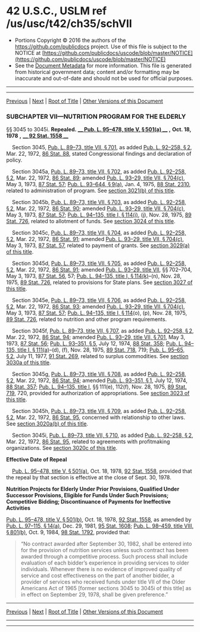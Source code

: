 ---
---

# 42 U.S.C., USLM ref /us/usc/t42/ch35/schVII

* Portions Copyright © 2016 the authors of the https://github.com/publicdocs project.
  Use of this file is subject to the NOTICE at [https://github.com/publicdocs/uscode/blob/master/NOTICE](https://github.com/publicdocs/uscode/blob/master/NOTICE)
* See the [Document Metadata](././../../../../..//README.md) for more information.
  This file is generated from historical government data; content and/or formatting may be inaccurate and out-of-date and should not be used for official purposes.

----------
----------

[Previous](./../../../../..//us/usc/t42/ch35/schVI/m__us_usc_t42_ch35_schVI.md) | [Next](./../../../../..//us/usc/t42/ch35/schVIII/m__us_usc_t42_ch35_schVIII.md) | [Root of Title](./../../../../../) | [Other Versions of this Document](https://publicdocs.github.io/go/links?ns=uslm&ref=%2Fus%2Fusc%2Ft42%2Fch35%2FschVII)

### SUBCHAPTER VII—NUTRITION PROGRAM FOR THE ELDERLY

§§ 3045 to 3045i. __Repealed.__  __[__  __Pub. L. 95–478, title V, § 501(a)__  __][/us/pl/95/478/s501/a]__  __,__  __Oct. 18, 1978__  __,__  __[__  __92 Stat. 1558__  __][/us/stat/92/1558]__ 

    Section 3045, [Pub. L. 89–73, title VII, § 701][/us/pl/89/73/s701], as added [Pub. L. 92–258, § 2][/us/pl/92/258/s2], Mar. 22, 1972, [86 Stat. 88][/us/stat/86/88], stated Congressional findings and declaration of policy.

    Section 3045a, [Pub. L. 89–73, title VII, § 702][/us/pl/89/73/s702], as added [Pub. L. 92–258, § 2][/us/pl/92/258/s2], Mar. 22, 1972, [86 Stat. 89][/us/stat/86/89]; amended [Pub. L. 93–29, title VII, § 704(c)][/us/pl/93/29/s704/c], May 3, 1973, [87 Stat. 57][/us/stat/87/57]; [Pub. L. 93–644, § 9(a)][/us/pl/93/644/s9/a], Jan. 4, 1975, [88 Stat. 2310][/us/stat/88/2310], related to administration of program. See [section 3021(b) of this title][/us/usc/t42/s3021/b].

    Section 3045b, [Pub. L. 89–73, title VII, § 703][/us/pl/89/73/s703], as added [Pub. L. 92–258, § 2][/us/pl/92/258/s2], Mar. 22, 1972, [86 Stat. 90][/us/stat/86/90]; amended [Pub. L. 93–29, title VII, § 704(c)][/us/pl/93/29/s704/c], May 3, 1973, [87 Stat. 57][/us/stat/87/57]; [Pub. L. 94–135, title I, § 114(i)][/us/pl/94/135/s114/i], (j), Nov. 28, 1975, [89 Stat. 726][/us/stat/89/726], related to allotment of funds. See [section 3024 of this title][/us/usc/t42/s3024].

    Section 3045c, [Pub. L. 89–73, title VII, § 704][/us/pl/89/73/s704], as added [Pub. L. 92–258, § 2][/us/pl/92/258/s2], Mar. 22, 1972, [86 Stat. 91][/us/stat/86/91]; amended [Pub. L. 93–29, title VII, § 704(c)][/us/pl/93/29/s704/c], May 3, 1973, [87 Stat. 57][/us/stat/87/57], related to payment of grants. See [section 3029(a) of this title][/us/usc/t42/s3029/a].

    Section 3045d, [Pub. L. 89–73, title VII, § 705][/us/pl/89/73/s705], as added [Pub. L. 92–258, § 2][/us/pl/92/258/s2], Mar. 22, 1972, [86 Stat. 91][/us/stat/86/91]; amended [Pub. L. 93–29, title VII][/us/pl/93/29], §§ 702–704, May 3, 1973, [87 Stat. 56][/us/stat/87/56], 57; [Pub. L. 94–135, title I, § 114(k)][/us/pl/94/135/s114/k]–(n), Nov. 28, 1975, [89 Stat. 726][/us/stat/89/726], related to provisions for State plans. See [section 3027 of this title][/us/usc/t42/s3027].

    Section 3045e, [Pub. L. 89–73, title VII, § 706][/us/pl/89/73/s706], as added [Pub. L. 92–258, § 2][/us/pl/92/258/s2], Mar. 22, 1972, [86 Stat. 93][/us/stat/86/93]; amended [Pub. L. 93–29, title VII, § 704(c)][/us/pl/93/29/s704/c], May 3, 1973, [87 Stat. 57][/us/stat/87/57]; [Pub. L. 94–135, title I, § 114][/us/pl/94/135/s114](o), (p), Nov. 28, 1975, [89 Stat. 726][/us/stat/89/726], related to nutrition and other program requirements.

    Section 3045f, [Pub. L. 89–73, title VII, § 707][/us/pl/89/73/s707], as added [Pub. L. 92–258, § 2][/us/pl/92/258/s2], Mar. 22, 1972, [86 Stat. 94][/us/stat/86/94]; amended [Pub. L. 93–29, title VII, § 701][/us/pl/93/29/s701], May 3, 1973, [87 Stat. 56][/us/stat/87/56]; [Pub. L. 93–351, § 5][/us/pl/93/351/s5], July 12, 1974, [88 Stat. 358][/us/stat/88/358]; [Pub. L. 94–135, title I, § 111(a)][/us/pl/94/135/s111/a]–(d), (f), Nov. 28, 1975, [89 Stat. 718][/us/stat/89/718], 719; [Pub. L. 95–65, § 2][/us/pl/95/65/s2], July 11, 1977, [91 Stat. 269][/us/stat/91/269], related to surplus commodities. See [section 3030a of this title][/us/usc/t42/s3030a].

    Section 3045g, [Pub. L. 89–73, title VII, § 708][/us/pl/89/73/s708], as added [Pub. L. 92–258, § 2][/us/pl/92/258/s2], Mar. 22, 1972, [86 Stat. 94][/us/stat/86/94]; amended [Pub. L. 93–351, § 1][/us/pl/93/351/s1], July 12, 1974, [88 Stat. 357][/us/stat/88/357]; [Pub. L. 94–135, title I][/us/pl/94/135], §§ 111(e), 112(f), Nov. 28, 1975, [89 Stat. 719][/us/stat/89/719], 720, provided for authorization of appropriations. See [section 3023 of this title][/us/usc/t42/s3023].

    Section 3045h, [Pub. L. 89–73, title VII, § 709][/us/pl/89/73/s709], as added [Pub. L. 92–258, § 2][/us/pl/92/258/s2], Mar. 22, 1972, [86 Stat. 95][/us/stat/86/95], concerned with relationship to other laws. See [section 3020a(b) of this title][/us/usc/t42/s3020a/b].

    Section 3045i, [Pub. L. 89–73, title VII, § 710][/us/pl/89/73/s710], as added [Pub. L. 92–258, § 2][/us/pl/92/258/s2], Mar. 22, 1972, [86 Stat. 95][/us/stat/86/95], related to agreements with profitmaking organizations. See [section 3020c of this title][/us/usc/t42/s3020c].

 __Effective Date of Repeal__ 

    [Pub. L. 95–478, title V, § 501(a)][/us/pl/95/478/s501/a], Oct. 18, 1978, [92 Stat. 1558][/us/stat/92/1558], provided that the repeal by that section is effective at the close of Sept. 30, 1978.

 __Nutrition Projects for Elderly Under Prior Provisions, Qualified Under Successor Provisions, Eligible for Funds Under Such Provisions; Competitive Bidding; Discontinuance of Payments for Ineffective Activities__ 

[Pub. L. 95–478, title V, § 501(b)][/us/pl/95/478/s501/b], Oct. 18, 1978, [92 Stat. 1558][/us/stat/92/1558], as amended by [Pub. L. 97–115, § 14(a)][/us/pl/97/115/s14/a], Dec. 29, 1981, [95 Stat. 1608][/us/stat/95/1608]; [Pub. L. 98–459, title VIII, § 801(b)][/us/pl/98/459/s801/b], Oct. 9, 1984, [98 Stat. 1792][/us/stat/98/1792], provided that: 

> “No contract awarded after September 30, 1982, shall be entered into for the provision of nutrition services unless such contract has been awarded through a competitive process. Such process shall include evaluation of each bidder’s experience in providing services to older individuals. Whenever there is no evidence of improved quality of service and cost effectiveness on the part of another bidder, a provider of services who received funds under title VII of the Older Americans Act of 1965 \[former sections 3045 to 3045i of this title\] as in effect on September 29, 1978, shall be given preference.”

----------

[Previous](./../../../../..//us/usc/t42/ch35/schVI/m__us_usc_t42_ch35_schVI.md) | [Next](./../../../../..//us/usc/t42/ch35/schVIII/m__us_usc_t42_ch35_schVIII.md) | [Root of Title](./../../../../../) | [Other Versions of this Document](https://publicdocs.github.io/go/links?ns=uslm&ref=%2Fus%2Fusc%2Ft42%2Fch35%2FschVII)

----------
----------

[/us/pl/95/478/s501/a]: https://publicdocs.github.io/go/links?ns=uslm&ref=%2Fus%2Fpl%2F95%2F478%2Fs501%2Fa
[/us/stat/92/1558]: https://publicdocs.github.io/go/links?ns=uslm&ref=%2Fus%2Fstat%2F92%2F1558
[/us/pl/89/73/s701]: https://publicdocs.github.io/go/links?ns=uslm&ref=%2Fus%2Fpl%2F89%2F73%2Fs701
[/us/pl/92/258/s2]: https://publicdocs.github.io/go/links?ns=uslm&ref=%2Fus%2Fpl%2F92%2F258%2Fs2
[/us/stat/86/88]: https://publicdocs.github.io/go/links?ns=uslm&ref=%2Fus%2Fstat%2F86%2F88
[/us/pl/89/73/s702]: https://publicdocs.github.io/go/links?ns=uslm&ref=%2Fus%2Fpl%2F89%2F73%2Fs702
[/us/pl/92/258/s2]: https://publicdocs.github.io/go/links?ns=uslm&ref=%2Fus%2Fpl%2F92%2F258%2Fs2
[/us/stat/86/89]: https://publicdocs.github.io/go/links?ns=uslm&ref=%2Fus%2Fstat%2F86%2F89
[/us/pl/93/29/s704/c]: https://publicdocs.github.io/go/links?ns=uslm&ref=%2Fus%2Fpl%2F93%2F29%2Fs704%2Fc
[/us/stat/87/57]: https://publicdocs.github.io/go/links?ns=uslm&ref=%2Fus%2Fstat%2F87%2F57
[/us/pl/93/644/s9/a]: https://publicdocs.github.io/go/links?ns=uslm&ref=%2Fus%2Fpl%2F93%2F644%2Fs9%2Fa
[/us/stat/88/2310]: https://publicdocs.github.io/go/links?ns=uslm&ref=%2Fus%2Fstat%2F88%2F2310
[/us/usc/t42/s3021/b]: https://publicdocs.github.io/go/links?ns=uslm&ref=%2Fus%2Fusc%2Ft42%2Fs3021%2Fb
[/us/pl/89/73/s703]: https://publicdocs.github.io/go/links?ns=uslm&ref=%2Fus%2Fpl%2F89%2F73%2Fs703
[/us/pl/92/258/s2]: https://publicdocs.github.io/go/links?ns=uslm&ref=%2Fus%2Fpl%2F92%2F258%2Fs2
[/us/stat/86/90]: https://publicdocs.github.io/go/links?ns=uslm&ref=%2Fus%2Fstat%2F86%2F90
[/us/pl/93/29/s704/c]: https://publicdocs.github.io/go/links?ns=uslm&ref=%2Fus%2Fpl%2F93%2F29%2Fs704%2Fc
[/us/stat/87/57]: https://publicdocs.github.io/go/links?ns=uslm&ref=%2Fus%2Fstat%2F87%2F57
[/us/pl/94/135/s114/i]: https://publicdocs.github.io/go/links?ns=uslm&ref=%2Fus%2Fpl%2F94%2F135%2Fs114%2Fi
[/us/stat/89/726]: https://publicdocs.github.io/go/links?ns=uslm&ref=%2Fus%2Fstat%2F89%2F726
[/us/usc/t42/s3024]: https://publicdocs.github.io/go/links?ns=uslm&ref=%2Fus%2Fusc%2Ft42%2Fs3024
[/us/pl/89/73/s704]: https://publicdocs.github.io/go/links?ns=uslm&ref=%2Fus%2Fpl%2F89%2F73%2Fs704
[/us/pl/92/258/s2]: https://publicdocs.github.io/go/links?ns=uslm&ref=%2Fus%2Fpl%2F92%2F258%2Fs2
[/us/stat/86/91]: https://publicdocs.github.io/go/links?ns=uslm&ref=%2Fus%2Fstat%2F86%2F91
[/us/pl/93/29/s704/c]: https://publicdocs.github.io/go/links?ns=uslm&ref=%2Fus%2Fpl%2F93%2F29%2Fs704%2Fc
[/us/stat/87/57]: https://publicdocs.github.io/go/links?ns=uslm&ref=%2Fus%2Fstat%2F87%2F57
[/us/usc/t42/s3029/a]: https://publicdocs.github.io/go/links?ns=uslm&ref=%2Fus%2Fusc%2Ft42%2Fs3029%2Fa
[/us/pl/89/73/s705]: https://publicdocs.github.io/go/links?ns=uslm&ref=%2Fus%2Fpl%2F89%2F73%2Fs705
[/us/pl/92/258/s2]: https://publicdocs.github.io/go/links?ns=uslm&ref=%2Fus%2Fpl%2F92%2F258%2Fs2
[/us/stat/86/91]: https://publicdocs.github.io/go/links?ns=uslm&ref=%2Fus%2Fstat%2F86%2F91
[/us/pl/93/29]: https://publicdocs.github.io/go/links?ns=uslm&ref=%2Fus%2Fpl%2F93%2F29
[/us/stat/87/56]: https://publicdocs.github.io/go/links?ns=uslm&ref=%2Fus%2Fstat%2F87%2F56
[/us/pl/94/135/s114/k]: https://publicdocs.github.io/go/links?ns=uslm&ref=%2Fus%2Fpl%2F94%2F135%2Fs114%2Fk
[/us/stat/89/726]: https://publicdocs.github.io/go/links?ns=uslm&ref=%2Fus%2Fstat%2F89%2F726
[/us/usc/t42/s3027]: https://publicdocs.github.io/go/links?ns=uslm&ref=%2Fus%2Fusc%2Ft42%2Fs3027
[/us/pl/89/73/s706]: https://publicdocs.github.io/go/links?ns=uslm&ref=%2Fus%2Fpl%2F89%2F73%2Fs706
[/us/pl/92/258/s2]: https://publicdocs.github.io/go/links?ns=uslm&ref=%2Fus%2Fpl%2F92%2F258%2Fs2
[/us/stat/86/93]: https://publicdocs.github.io/go/links?ns=uslm&ref=%2Fus%2Fstat%2F86%2F93
[/us/pl/93/29/s704/c]: https://publicdocs.github.io/go/links?ns=uslm&ref=%2Fus%2Fpl%2F93%2F29%2Fs704%2Fc
[/us/stat/87/57]: https://publicdocs.github.io/go/links?ns=uslm&ref=%2Fus%2Fstat%2F87%2F57
[/us/pl/94/135/s114]: https://publicdocs.github.io/go/links?ns=uslm&ref=%2Fus%2Fpl%2F94%2F135%2Fs114
[/us/stat/89/726]: https://publicdocs.github.io/go/links?ns=uslm&ref=%2Fus%2Fstat%2F89%2F726
[/us/pl/89/73/s707]: https://publicdocs.github.io/go/links?ns=uslm&ref=%2Fus%2Fpl%2F89%2F73%2Fs707
[/us/pl/92/258/s2]: https://publicdocs.github.io/go/links?ns=uslm&ref=%2Fus%2Fpl%2F92%2F258%2Fs2
[/us/stat/86/94]: https://publicdocs.github.io/go/links?ns=uslm&ref=%2Fus%2Fstat%2F86%2F94
[/us/pl/93/29/s701]: https://publicdocs.github.io/go/links?ns=uslm&ref=%2Fus%2Fpl%2F93%2F29%2Fs701
[/us/stat/87/56]: https://publicdocs.github.io/go/links?ns=uslm&ref=%2Fus%2Fstat%2F87%2F56
[/us/pl/93/351/s5]: https://publicdocs.github.io/go/links?ns=uslm&ref=%2Fus%2Fpl%2F93%2F351%2Fs5
[/us/stat/88/358]: https://publicdocs.github.io/go/links?ns=uslm&ref=%2Fus%2Fstat%2F88%2F358
[/us/pl/94/135/s111/a]: https://publicdocs.github.io/go/links?ns=uslm&ref=%2Fus%2Fpl%2F94%2F135%2Fs111%2Fa
[/us/stat/89/718]: https://publicdocs.github.io/go/links?ns=uslm&ref=%2Fus%2Fstat%2F89%2F718
[/us/pl/95/65/s2]: https://publicdocs.github.io/go/links?ns=uslm&ref=%2Fus%2Fpl%2F95%2F65%2Fs2
[/us/stat/91/269]: https://publicdocs.github.io/go/links?ns=uslm&ref=%2Fus%2Fstat%2F91%2F269
[/us/usc/t42/s3030a]: https://publicdocs.github.io/go/links?ns=uslm&ref=%2Fus%2Fusc%2Ft42%2Fs3030a
[/us/pl/89/73/s708]: https://publicdocs.github.io/go/links?ns=uslm&ref=%2Fus%2Fpl%2F89%2F73%2Fs708
[/us/pl/92/258/s2]: https://publicdocs.github.io/go/links?ns=uslm&ref=%2Fus%2Fpl%2F92%2F258%2Fs2
[/us/stat/86/94]: https://publicdocs.github.io/go/links?ns=uslm&ref=%2Fus%2Fstat%2F86%2F94
[/us/pl/93/351/s1]: https://publicdocs.github.io/go/links?ns=uslm&ref=%2Fus%2Fpl%2F93%2F351%2Fs1
[/us/stat/88/357]: https://publicdocs.github.io/go/links?ns=uslm&ref=%2Fus%2Fstat%2F88%2F357
[/us/pl/94/135]: https://publicdocs.github.io/go/links?ns=uslm&ref=%2Fus%2Fpl%2F94%2F135
[/us/stat/89/719]: https://publicdocs.github.io/go/links?ns=uslm&ref=%2Fus%2Fstat%2F89%2F719
[/us/usc/t42/s3023]: https://publicdocs.github.io/go/links?ns=uslm&ref=%2Fus%2Fusc%2Ft42%2Fs3023
[/us/pl/89/73/s709]: https://publicdocs.github.io/go/links?ns=uslm&ref=%2Fus%2Fpl%2F89%2F73%2Fs709
[/us/pl/92/258/s2]: https://publicdocs.github.io/go/links?ns=uslm&ref=%2Fus%2Fpl%2F92%2F258%2Fs2
[/us/stat/86/95]: https://publicdocs.github.io/go/links?ns=uslm&ref=%2Fus%2Fstat%2F86%2F95
[/us/usc/t42/s3020a/b]: https://publicdocs.github.io/go/links?ns=uslm&ref=%2Fus%2Fusc%2Ft42%2Fs3020a%2Fb
[/us/pl/89/73/s710]: https://publicdocs.github.io/go/links?ns=uslm&ref=%2Fus%2Fpl%2F89%2F73%2Fs710
[/us/pl/92/258/s2]: https://publicdocs.github.io/go/links?ns=uslm&ref=%2Fus%2Fpl%2F92%2F258%2Fs2
[/us/stat/86/95]: https://publicdocs.github.io/go/links?ns=uslm&ref=%2Fus%2Fstat%2F86%2F95
[/us/usc/t42/s3020c]: https://publicdocs.github.io/go/links?ns=uslm&ref=%2Fus%2Fusc%2Ft42%2Fs3020c
[/us/pl/95/478/s501/a]: https://publicdocs.github.io/go/links?ns=uslm&ref=%2Fus%2Fpl%2F95%2F478%2Fs501%2Fa
[/us/stat/92/1558]: https://publicdocs.github.io/go/links?ns=uslm&ref=%2Fus%2Fstat%2F92%2F1558
[/us/pl/95/478/s501/b]: https://publicdocs.github.io/go/links?ns=uslm&ref=%2Fus%2Fpl%2F95%2F478%2Fs501%2Fb
[/us/stat/92/1558]: https://publicdocs.github.io/go/links?ns=uslm&ref=%2Fus%2Fstat%2F92%2F1558
[/us/pl/97/115/s14/a]: https://publicdocs.github.io/go/links?ns=uslm&ref=%2Fus%2Fpl%2F97%2F115%2Fs14%2Fa
[/us/stat/95/1608]: https://publicdocs.github.io/go/links?ns=uslm&ref=%2Fus%2Fstat%2F95%2F1608
[/us/pl/98/459/s801/b]: https://publicdocs.github.io/go/links?ns=uslm&ref=%2Fus%2Fpl%2F98%2F459%2Fs801%2Fb
[/us/stat/98/1792]: https://publicdocs.github.io/go/links?ns=uslm&ref=%2Fus%2Fstat%2F98%2F1792


